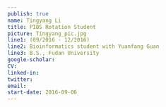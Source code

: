 ```yaml
---
publish: true
name: Tingyang Li
title: PIBS Rotation Student
picture: Tingyang_pic.jpg
line1: (09/2016 - 12/2016)
line2: Bioinformatics student with Yuanfang Guan
line3: B.S., Fudan University
google-scholar: 
CV:
linked-in: 
twitter:
email:
start-date: 2016-09-06
---
```

